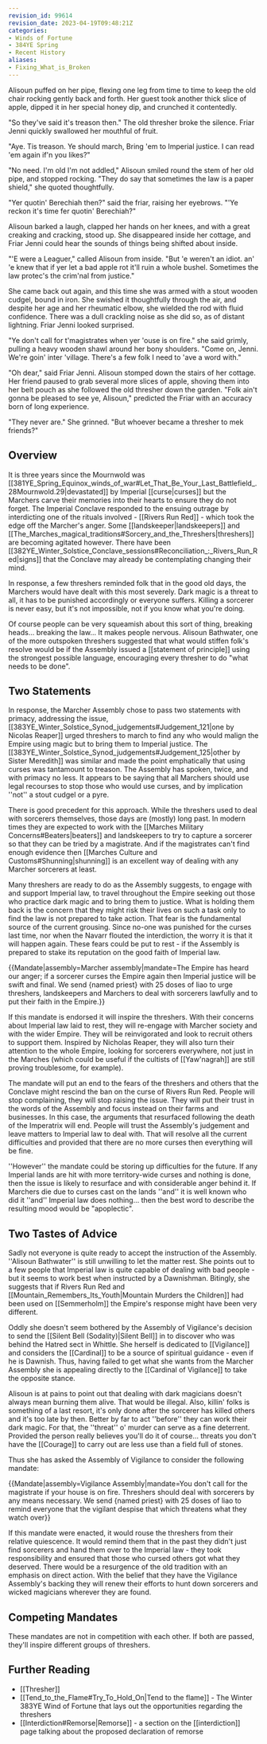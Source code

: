 ```yaml
---
revision_id: 99614
revision_date: 2023-04-19T09:48:21Z
categories:
- Winds of Fortune
- 384YE Spring
- Recent History
aliases:
- Fixing_What_is_Broken
---
```



Alisoun puffed on her pipe, flexing one leg from time to time to keep the old chair rocking gently back and forth. Her guest took another thick slice of apple, dipped it in her special honey dip, and crunched it contentedly.

"So they've said it's treason then." The old thresher broke the silence. Friar Jenni quickly swallowed her mouthful of fruit.

"Aye. Tis treason. Ye should march, Bring 'em to Imperial justice. I can read 'em again if'n you likes?"

"No need. I'm old I'm not addled," Alisoun smiled round the stem of her old pipe, and stopped rocking. "They do say that sometimes the law is a paper shield," she quoted thoughtfully.

"Yer quotin' Berechiah then?" said the friar, raising her eyebrows. "'Ye reckon it's time fer quotin' Berechiah?"

Alisoun barked a laugh, clapped her hands on her knees, and with a great creaking and cracking, stood up. She disappeared inside her cottage, and Friar Jenni could hear the sounds of things being shifted about inside.

"'E were a Leaguer," called Alisoun from inside. "But 'e weren't an idiot. an' 'e knew that if yer let a bad apple rot it'll ruin a whole bushel. Sometimes the law protec's the crim'nal from justice."

She came back out again, and this time she was armed with a stout wooden cudgel, bound in iron. She swished it thoughtfully through the air, and despite her age and her rheumatic elbow, she wielded the rod with fluid confidence. There was a dull crackling noise as she did so, as of distant lightning. Friar Jenni looked surprised.

"Ye don't call for t'magistrates when yer 'ouse is on fire." she said grimly, pulling a heavy wooden shawl around her bony shoulders. "Come on, Jenni. We're goin' inter 'village. There's a few folk I need to 'ave a word with." 

"Oh dear," said Friar Jenni. Alisoun stomped down the stairs of her cottage. Her friend paused to grab several more slices of apple, shoving them into her belt pouch as she followed the old thresher down the garden. "Folk ain't gonna be pleased to see ye, Alisoun," predicted the Friar with an accuracy born of long experience.

"They never are." She grinned. "But whoever became a thresher to mek friends?"


## Overview
It is three years since the Mournwold was [[381YE_Spring_Equinox_winds_of_war#Let_That_Be_Your_Last_Battlefield_.28Mournwold.29|devastated]] by Imperial [[curse|curses]] but the Marchers carve their memories into their hearts to ensure they do not forget. The Imperial Conclave responded to the ensuing outrage by interdicting one of the rituals involved - [[Rivers Run Red]] - which took the edge off the Marcher's anger. Some [[landskeeper|landskeepers]] and [[The_Marches_magical_traditions#Sorcery_and_the_Threshers|threshers]] are becoming agitated however. There have been [[382YE_Winter_Solstice_Conclave_sessions#Reconciliation_:_Rivers_Run_Red|signs]] that the Conclave may already be contemplating changing their mind.

In response, a few threshers reminded folk that in the good old days, the Marchers would have dealt with this most severely. Dark magic is a threat to all, it has to be punished accordingly or everyone suffers. Killing a sorcerer is never easy, but it's not impossible, not if you know what you're doing.

Of course people can be very squeamish about this sort of thing, breaking heads... breaking the law... It makes people nervous. Alisoun Bathwater, one of the more outspoken threshers suggested that what would stiffen folk's resolve would be if the Assembly issued a [[statement of principle]] using the strongest possible language, encouraging every thresher to do "what needs to be done".



## Two Statements
In response, the Marcher Assembly chose to pass two statements with primacy, addressing the issue, [[383YE_Winter_Solstice_Synod_judgements#Judgement_121|one by Nicolas Reaper]] urged threshers to march to find any who would malign the Empire using magic but to bring them to Imperial justice. The [[383YE_Winter_Solstice_Synod_judgements#Judgement_125|other by Sister Meredith]] was similar and made the point emphatically that using curses was tantamount to treason. The Assembly has spoken, twice, and with primacy no less. It appears to be saying that all Marchers should use legal recourses to stop those who would use curses, and by implication ''not'' a stout cudgel or a pyre.

There is good precedent for this approach. While the threshers used to deal with sorcerers themselves, those days are (mostly) long past. In modern times they are expected to work with the [[Marches Military Concerns#Beaters|beaters]] and landskeepers to try to capture a sorcerer so that they can be tried by a magistrate. And if the magistrates can't find enough evidence then [[Marches Culture and Customs#Shunning|shunning]] is an excellent way of dealing with any Marcher sorcerers at least.

Many threshers are ready to do as the Assembly suggests, to engage with and support Imperial law, to travel throughout the Empire seeking out those who practice dark magic and to bring them to justice. What is holding them back is the concern that they might risk their lives on such a task only to find the law is not prepared to take action. That fear is the fundamental source of the current grousing. Since no-one was punished for the curses last time, nor when the Navarr flouted the interdiction, the worry it is that it will happen again. These fears could be put to rest - if the Assembly is prepared to stake its reputation on the good faith of Imperial law.

{{Mandate|assembly=Marcher assembly|mandate=The Empire has heard our anger; if a sorcerer curses the Empire again then Imperial justice will be swift and final. We send {named priest} with 25 doses of liao to urge threshers, landskeepers and Marchers to deal with sorcerers lawfully and to put their faith in the Empire.}}

If this mandate is endorsed it will inspire the threshers. With their concerns about Imperial law laid to rest, they will re-engage with Marcher society and with the wider Empire. They will be reinvigorated and look to recruit others to support them. Inspired by Nicholas Reaper, they will also turn their attention to the whole Empire, looking for sorcerers everywhere, not just in the Marches (which could be useful if the cultists of [[Yaw'nagrah]] are still proving troublesome, for example). 

The mandate will put an end to the fears of the threshers and others that the Conclave might rescind the ban on the curse of Rivers Run Red. People will stop complaining, they will stop raising the issue. They will put their trust in the words of the Assembly and focus instead on their farms and businesses. In this case, the arguments that resurfaced following the death of the Imperatrix will end. People will trust the Assembly's judgement and leave matters to Imperial law to deal with. That will resolve all the current difficulties and provided that there are no more curses then everything will be fine.

''However'' the mandate could be storing up difficulties for the future. If any Imperial lands are hit with more territory-wide curses and nothing is done, then the issue is likely to resurface and with considerable anger behind it. If Marchers die due to curses cast on the lands ''and'' it is well known who did it ''and'' Imperial law does nothing... then the best word to describe the resulting mood would be "apoplectic".
## Two Tastes of Advice
Sadly not everyone is quite ready to accept the instruction of the Assembly. ''Alisoun Bathwater'' is still unwilling to let the matter rest. She points out to a few people that Imperial law is quite capable of dealing with bad people - but it seems to work best when instructed by a Dawnishman. Bitingly, she suggests that if Rivers Run Red and [[Mountain_Remembers_Its_Youth|Mountain Murders the Children]] had been used on [[Semmerholm]] the Empire's response might have been very different.

Oddly she doesn't seem bothered by the Assembly of Vigilance's decision to send the [[Silent Bell (Sodality)|Silent Bell]] in to discover who was behind the Hatred sect in Whittle. She herself is dedicated to [[Vigilance]] and considers the [[Cardinal]] to be a source of spiritual guidance - even if he is Dawnish. Thus, having failed to get what she wants from the Marcher Assembly she is appealing directly to the [[Cardinal of Vigilance]] to take the opposite stance. 

Alisoun is at pains to point out that dealing with dark magicians doesn't always mean burning them alive. That would be illegal. Also, killin' folks is something of a last resort, it's only done after the sorcerer has killed others and it's too late by then. Better by far to act ''before'' they can work their dark magic. For that, the ''threat'' o' murder can serve as a fine deterrent. Provided the person really believes you'll do it of course... threats you don't have the [[Courage]] to carry out are less use than a field full of stones. 

Thus she has asked the Assembly of Vigilance to consider the following mandate:

{{Mandate|assembly=Vigilance Assembly|mandate=You don't call for the magistrate if your house is on fire. Threshers should deal with sorcerers by any means necessary. We send {named priest} with 25 doses of liao to remind everyone that the vigilant despise that which threatens what they watch over}}

If this mandate were enacted, it would rouse the threshers from their relative quiescence. It would remind them that in the past they didn't just find sorcerers and hand them over to the Imperial law - they took responsibility and ensured that those who cursed others got what they deserved. There would be a resurgence of the old tradition with an emphasis on direct action. With the belief that they have the Vigilance Assembly's backing they will renew their efforts to hunt down sorcerers and wicked magicians wherever they are found.

## Competing Mandates
These mandates are not in competition with each other. If both are passed, they'll inspire different groups of threshers.
## Further Reading
* [[Thresher]]
* [[Tend_to_the_Flame#Try_To_Hold_On|Tend to the flame]] - The Winter 383YE Wind of Fortune that lays out the opportunities regarding the threshers
* [[Interdiction#Remorse|Remorse]] - a section on the [[interdiction]] page talking about the proposed declaration of remorse